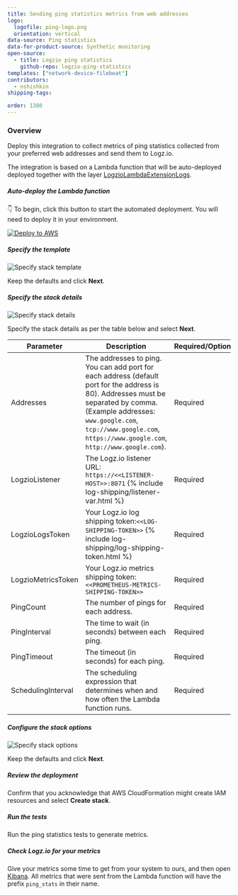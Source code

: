 ```yaml
---
title: Sending ping statistics metrics from web addresses
logo:
  logofile: ping-logo.png
  orientation: vertical
data-source: Ping statistics
data-for-product-source: Synthetic monitoring
open-source:
  - title: Logzio ping statistics
    github-repo: logzio-ping-statistics
templates: ["network-device-filebeat"]
contributors:
  - nshishkin
shipping-tags:

order: 1380
---
```


### Overview

Deploy this integration to collect metrics of ping statistics collected from your preferred web addresses and send them to Logz.io.

The integration is based on a Lambda function that will be auto-deployed deployed together with the layer [LogzioLambdaExtensionLogs](https://github.com/logzio/logzio-lambda-extensions/tree/main/logzio-lambda-extensions-logs). 





<div class="tasklist">

##### Auto-deploy the Lambda function

👇 To begin, click this button to start the automated deployment. You will need to deploy it in your environment.

[![Deploy to AWS](https://dytvr9ot2sszz.cloudfront.net/logz-docs/lights/LightS-button.png)](https://console.aws.amazon.com/cloudformation/home?region=us-east-1#/stacks/create/template?templateURL=https://logzio-aws-integrations-us-east-1.s3.amazonaws.com/ping-statistics-auto-deployment/auto-deployment.yaml&stackName=logzio-ping-statistics-auto-deployment)


##### Specify the template

![Specify stack template](https://dytvr9ot2sszz.cloudfront.net/logz-docs/ping_statistics/Template.png)

Keep the defaults and click **Next**.


##### Specify the stack details

![Specify stack details](https://dytvr9ot2sszz.cloudfront.net/logz-docs/ping_statistics/Stack_details1.png)

Specify the stack details as per the table below and select **Next**.


| Parameter | Description | Required/Optional | Default |
| --- | --- | --- | --- |
| Addresses | The addresses to ping. You can add port for each address (default port for the address is 80). Addresses must be separated by comma. (Example addresses: `www.google.com`, `tcp://www.google.com`, `https://www.google.com`, `http://www.google.com`). | Required | - |
| LogzioListener | The Logz.io listener URL: `https://<<LISTENER-HOST>>:8071` {% include log-shipping/listener-var.html %} | Required | `https://listener.logz.io` |
| LogzioLogsToken | Your Logz.io log shipping token:`<<LOG-SHIPPING-TOKEN>>` {% include log-shipping/log-shipping-token.html %} | Required | - |
| LogzioMetricsToken | Your Logz.io metrics shipping token:`<<PROMETHEUS-METRICS-SHIPPING-TOKEN>>` | Required | - |
| PingCount | The number of pings for each address. | Required | `3` |
| PingInterval | The time to wait (in seconds) between each ping. | Required | `1 (second)` |
| PingTimeout | The timeout (in seconds) for each ping. | Required | `10 (seconds)` |
| SchedulingInterval | The scheduling expression that determines when and how often the Lambda function runs. | Required | `rate(30 minutes)` |


##### Configure the stack options

![Specify stack options](https://dytvr9ot2sszz.cloudfront.net/logz-docs/ping_statistics/Stack_option.png)

Keep the defaults and click **Next**.

##### Review the deployment

Confirm that you acknowledge that AWS CloudFormation might create IAM resources and select **Create stack**.


##### Run the tests

Run the ping statistics tests to generate metrics.


##### Check Logz.io for your metrics

Give your metrics some time to get from your system to ours, and then open [Kibana](https://app.logz.io/#/dashboard/kibana). All metrics that were sent from the Lambda function will have the prefix `ping_stats` in their name.



</div>

